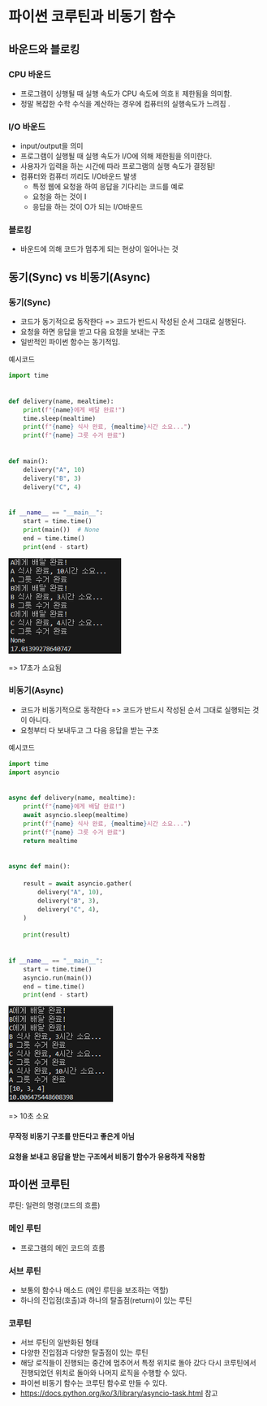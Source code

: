 # 파이썬 코루틴과 비동기 함수

## 바운드와 블로킹
### CPU 바운드
- 프로그램이 싱행될 때 실행 속도가 CPU 속도에 의흐ㅐ 제한됨을 의미함.
- 정말 복잡한 수학 수식을 계산하는 경우에 컴퓨터의 실행속도가 느려짐 .
### I/O 바운드
- input/output을 의미
- 프로그램이 실행될 때 실행 속도가 I/O에 의해 제한됨을 의미한다.
- 사용자가 입력을 하는 시간에 따라 프로그램의 실행 속도가 결정됨!
- 컴퓨터와 컴퓨터 끼리도 I/O바운드 발생 
    - 특정 웹에 요청을 하여 응답을 기다리는 코드를 예로
    - 요청을 하는 것이 I
    - 응답을 하는 것이 O가 되는 I/O바운드

### 블로킹 
- 바운드에 의해 코드가 멈추게 되는 현상이 일어나는 것

## 동기(Sync) vs 비동기(Async)
### 동기(Sync)
- 코드가 동기적으로 동작한다 => 코드가 반드시 작성된 순서 그대로 실행된다.  
- 요청을 하면 응답을 받고 다음 요청을 보내는 구조
- 일반적인 파이썬 함수는 동기적임.

예시코드
```python
import time


def delivery(name, mealtime):
    print(f"{name}에게 배달 완료!")
    time.sleep(mealtime)
    print(f"{name} 식사 완료, {mealtime}시간 소요...")
    print(f"{name} 그릇 수거 완료")


def main():
    delivery("A", 10)
    delivery("B", 3)
    delivery("C", 4)


if __name__ == "__main__":
    start = time.time()
    print(main())  # None
    end = time.time()
    print(end - start)

```
![Alt text](img/sync.png)

=> 17초가 소요됨

### 비동기(Async)
- 코드가 비동기적으로 동작한다 => 코드가 반드시 작성된 순서 그대로 실행되는 것이 아니다. 
- 요청부터 다 보내두고 그 다음 응답을 받는 구조

예시코드
```python
import time
import asyncio


async def delivery(name, mealtime):
    print(f"{name}에게 배달 완료!")
    await asyncio.sleep(mealtime)
    print(f"{name} 식사 완료, {mealtime}시간 소요...")
    print(f"{name} 그릇 수거 완료")
    return mealtime


async def main():

    result = await asyncio.gather(
        delivery("A", 10),
        delivery("B", 3),
        delivery("C", 4),
    )

    print(result)


if __name__ == "__main__":
    start = time.time()
    asyncio.run(main())
    end = time.time()
    print(end - start)

```
![Alt text](img/async.png)

=> 10초 소요

#### 무작정 비동기 구조를 만든다고 좋은게 아님
#### 요청을 보내고 응답을 받는 구조에서 비동기 함수가 유용하게 작용함

## 파이썬 코루틴
루틴: 일련의 명령(코드의 흐름)
### 메인 루틴 
- 프로그램의 메인 코드의 흐름
### 서브 루틴 
- 보통의 함수나 메소드 (메인 루틴을 보조하는 역할)
- 하나의 진입점(호출)과 하나의 탈출점(return)이 있는 루틴
### 코루틴
- 서브 루틴의 일반화된 형태
- 다양한 진입점과 다양한 탈출점이 있는 루틴
- 해당 로직들이 진행되는 중간에 멈추어서 특정 위치로 돌아 갔다 다시 코루틴에서 진행되었던 위치로 돌아와 나머지 로직을 수행할 수 있다.
- 파이썬 비동기 함수는 코루틴 함수로 만들 수 있다.
- https://docs.python.org/ko/3/library/asyncio-task.html 참고